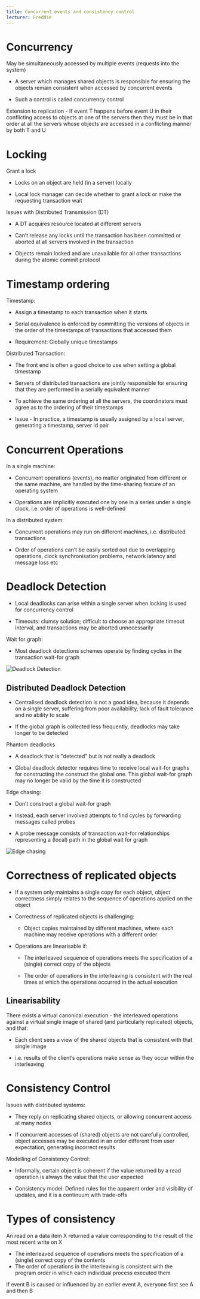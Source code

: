 ```yaml
---
title: Concurrent events and consistency control
lecturer: Freddie
---
```


# Concurrency

<Definition name="Shared Object">
  May be simultaneously accessed by multiple events (requests into the system)
</Definition>

-   A server which manages shared objects is responsible for ensuring
    the objects remain consistent when accessed by concurrent events

-   Such a control is called concurrency control

Extension to replication - If event T happens before event U in their
conflicting access to objects at one of the servers then they must be in
that order at all the servers whose objects are accessed in a
conflicting manner by both T and U

# Locking

Grant a lock

-   Locks on an object are held (in a server) locally

-   Local lock manager can decide whether to grant a lock or make the
    requesting transaction wait

Issues with Distributed Transmission (DT)

-   A DT acquires resource located at different servers

-   Can’t release any locks until the transaction has been committed or
    aborted at all servers involved in the transaction

-   Objects remain locked and are unavailable for all other transactions
    during the atomic commit protocol

# Timestamp ordering

Timestamp:

-   Assign a timestamp to each transaction when it starts

-   Serial equivalence is enforced by committing the versions of objects
    in the order of the timestamps of transactions that accessed them

-   Requirement: Globally unique timestamps

Distributed Transaction:

-   The front end is often a good choice to use when setting a global
    timestamp

-   Servers of distributed transactions are jointly responsible for
    ensuring that they are performed in a serially equivalent manner

-   To achieve the same ordering at all the servers, the coordinators
    must agree as to the ordering of their timestamps

-   Issue - In practice, a timestamp is usually assigned by a local
    server, generating a timestamp, server id pair

# Concurrent Operations

In a single machine:

-   Concurrent operations (events), no matter originated from different
    or the same machine, are handled by the time-sharing feature of an
    operating system

-   Operations are implicitly executed one by one in a series under a
    single clock, i.e. order of operations is well-defined

In a distributed system:

-   Concurrent operations may run on different machines, i.e.
    distributed transactions

-   Order of operations can’t be easily sorted out due to overlapping
    operations, clock synchronisation problems, network latency and
    message loss etc

# Deadlock Detection

-   Local deadlocks can arise within a single server when locking is
    used for concurrency control

-   Timeouts: clumsy solution; difficult to choose an appropriate
    timeout interval, and transactions may be aborted unnecessarily

Wait for graph:

-   Most deadlock detections schemes operate by finding cycles in the
    transaction wait-for graph

![Deadlock Detection](/img/Year_2/Networks_and_Systems/Distributed_Systems/Consistency/Wait-for.webp)

## Distributed Deadlock Detection

-   Centralised deadlock detection is not a good idea, because it
    depends on a single server, suffering from poor availability, lack
    of fault tolerance and no ability to scale

-   If the global graph is collected less frequently, deadlocks may take
    longer to be detected

Phantom deadlocks

-   A deadlock that is "detected" but is not really a deadlock

-   Global deadlock detector requires time to receive local wait-for
    graphs for constructing the construct the global one. This global
    wait-for graph may no longer be valid by the time it is constructed

Edge chasing:

-   Don’t construct a global wait-for graph

-   Instead, each server involved attempts to find cycles by forwarding
    messages called probes

-   A probe message consists of transaction wait-for relationships
    representing a (local) path in the global wait for graph

![Edge chasing](/img/Year_2/Networks_and_Systems/Distributed_Systems/Consistency/Edge_Chasing.webp)

# Correctness of replicated objects

-   If a system only maintains a single copy for each object, object
    correctness simply relates to the sequence of operations applied on
    the object

-   Correctness of replicated objects is challenging:

    -   Object copies maintained by different machines, where each
        machine may receive operations with a different order

-   Operations are linearisable if:

    -   The interleaved sequence of operations meets the specification
        of a (single) correct copy of the objects

    -   The order of operations in the interleaving is consistent with
        the real times at which the operations occurred in the actual
        execution

## Linearisability

There exists a virtual canonical execution - the interleaved operations
against a virtual single image of shared (and particularly replicated)
objects, and that:

-   Each client sees a view of the shared objects that is consistent
    with that single image

-   i.e. results of the client’s operations make sense as they occur
    within the interleaving

# Consistency Control

Issues with distributed systems:

-   They reply on replicating shared objects, or allowing concurrent
    access at many nodes

-   If concurrent accesses of (shared) objects are not carefully
    controlled, object accesses may be executed in an order different
    from user expectation, generating incorrect results

Modelling of Consistency Control:

-   Informally, certain object is coherent if the value returned by a
    read operation is always the value that the user expected

-   Consistency model: Defined rules for the apparent order and
    visibility of updates, and it is a continuum with trade-offs

# Types of consistency

<Definition name="Strict Consistency">
  An read on a data item X returned a value corresponding to the result of the most recent write on X
</Definition>

<Definition name="Sequential Consistency">

-   The interleaved sequence of operations meets the specification of a (single) correct copy of the contents
-   The order of operations in the interleaving is consistent with the program order in which each individual process executed them

</Definition>

<Definition name="Casual Consistency">
  If event B is caused or influenced by an earlier event A, everyone first see A and then B
</Definition>
